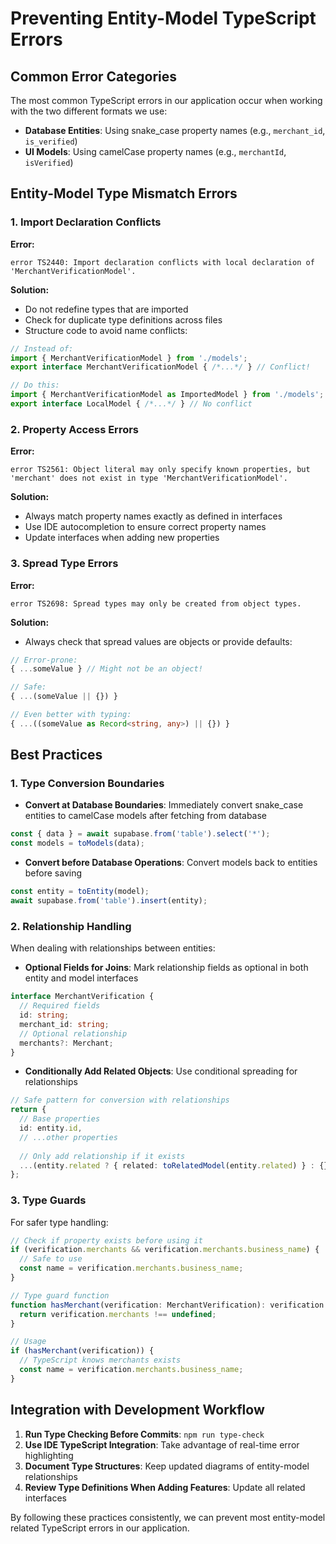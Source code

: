 # Preventing Entity-Model TypeScript Errors

## Common Error Categories

The most common TypeScript errors in our application occur when working with the two different formats we use:
- **Database Entities**: Using snake_case property names (e.g., `merchant_id`, `is_verified`)
- **UI Models**: Using camelCase property names (e.g., `merchantId`, `isVerified`)

## Entity-Model Type Mismatch Errors

### 1. Import Declaration Conflicts

**Error:**
```
error TS2440: Import declaration conflicts with local declaration of 'MerchantVerificationModel'.
```

**Solution:**
- Do not redefine types that are imported
- Check for duplicate type definitions across files
- Structure code to avoid name conflicts:
```typescript
// Instead of:
import { MerchantVerificationModel } from './models';
export interface MerchantVerificationModel { /*...*/ } // Conflict!

// Do this:
import { MerchantVerificationModel as ImportedModel } from './models';
export interface LocalModel { /*...*/ } // No conflict
```

### 2. Property Access Errors

**Error:**
```
error TS2561: Object literal may only specify known properties, but 'merchant' does not exist in type 'MerchantVerificationModel'.
```

**Solution:**
- Always match property names exactly as defined in interfaces
- Use IDE autocompletion to ensure correct property names
- Update interfaces when adding new properties

### 3. Spread Type Errors

**Error:**
```
error TS2698: Spread types may only be created from object types.
```

**Solution:**
- Always check that spread values are objects or provide defaults:
```typescript
// Error-prone:
{ ...someValue } // Might not be an object!

// Safe:
{ ...(someValue || {}) }

// Even better with typing:
{ ...((someValue as Record<string, any>) || {}) }
```

## Best Practices

### 1. Type Conversion Boundaries

- **Convert at Database Boundaries**: Immediately convert snake_case entities to camelCase models after fetching from database
```typescript
const { data } = await supabase.from('table').select('*');
const models = toModels(data);
```

- **Convert before Database Operations**: Convert models back to entities before saving
```typescript
const entity = toEntity(model);
await supabase.from('table').insert(entity);
```

### 2. Relationship Handling

When dealing with relationships between entities:

- **Optional Fields for Joins**: Mark relationship fields as optional in both entity and model interfaces
```typescript
interface MerchantVerification {
  // Required fields
  id: string;
  merchant_id: string;
  // Optional relationship
  merchants?: Merchant;
}
```

- **Conditionally Add Related Objects**: Use conditional spreading for relationships
```typescript
// Safe pattern for conversion with relationships
return {
  // Base properties
  id: entity.id,
  // ...other properties
  
  // Only add relationship if it exists
  ...(entity.related ? { related: toRelatedModel(entity.related) } : {})
};
```

### 3. Type Guards

For safer type handling:

```typescript
// Check if property exists before using it
if (verification.merchants && verification.merchants.business_name) {
  // Safe to use
  const name = verification.merchants.business_name;
}

// Type guard function
function hasMerchant(verification: MerchantVerification): verification is MerchantVerification & { merchants: Merchant } {
  return verification.merchants !== undefined;
}

// Usage
if (hasMerchant(verification)) {
  // TypeScript knows merchants exists
  const name = verification.merchants.business_name;
}
```

## Integration with Development Workflow

1. **Run Type Checking Before Commits**: `npm run type-check`
2. **Use IDE TypeScript Integration**: Take advantage of real-time error highlighting
3. **Document Type Structures**: Keep updated diagrams of entity-model relationships
4. **Review Type Definitions When Adding Features**: Update all related interfaces

By following these practices consistently, we can prevent most entity-model related TypeScript errors in our application.
